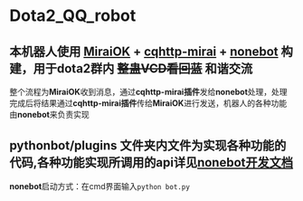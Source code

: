 # Dota2_QQ_robot
## 本机器人使用 [MiraiOK](https://github.com/LXY1226/MiraiOK) + [cqhttp-mirai](https://github.com/yyuueexxiinngg/cqhttp-mirai) + [nonebot](https://github.com/nonebot/nonebot)  构建，用于dota2群内 ~~整蛊VCD看回蓝~~ 和谐交流
整个流程为**MiraiOK**收到消息，通过**cqhttp-mirai插件**发给**nonebot**处理，处理完成后将结果通过**cqhttp-mirai插件**传给**MiraiOK**进行发送，机器人的各种功能由**nonebot**来负责实现
## pythonbot/plugins 文件夹内文件为实现各种功能的代码,各种功能实现所调用的api详见[nonebot开发文档](https://docs.nonebot.dev/)
**nonebot**启动方式：在cmd界面输入`python bot.py`
